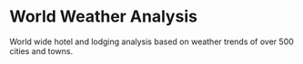 # World Weather Analysis
World wide hotel and lodging analysis based on weather trends of over 500 cities and towns.


